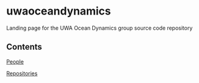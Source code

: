 # uwaoceandynamics
Landing page for the UWA Ocean Dynamics group source code repository

## Contents

[People](people.md)

[Repositories](repositories.md)
